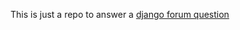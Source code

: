 

This is just a repo to answer a [django forum question](https://forum.djangoproject.com/t/saving-multiple-models-from-one-form-in-django/2615)
